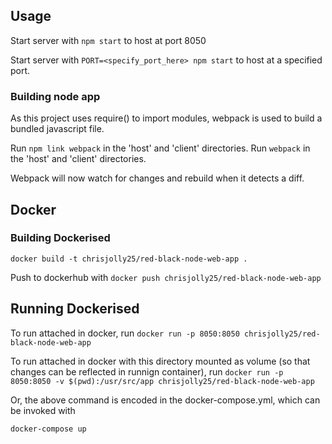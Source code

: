 ## Usage

Start server with `npm start` to host at port 8050

Start server with `PORT=<specify_port_here> npm start` to host at a specified port.

### Building node app
As this project uses require() to import modules, webpack is used to build a bundled javascript file.  

Run `npm link webpack` in the 'host' and 'client' directories.
Run `webpack` in the 'host' and 'client' directories. 

Webpack will now watch for changes and rebuild when it detects a diff.

## Docker

### Building Dockerised

`docker build -t chrisjolly25/red-black-node-web-app .`

Push to dockerhub with
`docker push chrisjolly25/red-black-node-web-app`

## Running Dockerised

To run attached in docker, run 
`docker run -p 8050:8050 chrisjolly25/red-black-node-web-app`

To run attached in docker with this directory mounted as volume (so that changes can be reflected in runnign container), run
`docker run -p 8050:8050 -v $(pwd):/usr/src/app chrisjolly25/red-black-node-web-app`

Or, the above command is encoded in the docker-compose.yml, which can be invoked with

`docker-compose up`



